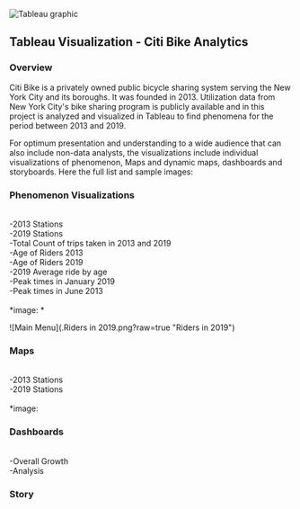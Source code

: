 
![Tableau graphic](https://user-images.githubusercontent.com/68960541/113519453-4577b380-955a-11eb-82da-91b94226f119.jpg)

## Tableau Visualization - Citi Bike Analytics
### Overview

Citi Bike is a privately owned public bicycle sharing system serving the New York City and its boroughs. It was founded in 2013. Utilization data from New York City's bike sharing program is publicly available and in this project is analyzed and visualized in Tableau to find phenomena for the period between 2013 and 2019.

For optimum presentation and understanding to a wide audience that can also include non-data analysts, the visualizations include individual visualizations of phenomenon, Maps and dynamic maps, dashboards and storyboards. Here the full list and sample images:

### Phenomenon Visualizations<br/>
<br/>
-2013 Stations<br/>
-2019 Stations<br/>
-Total Count of trips taken in 2013 and 2019<br/>
-Age of Riders 2013<br/>
-Age of Riders 2019<br/>
-2019 Average ride by age<br/>
-Peak times in January 2019<br/>
-Peak times in June 2013<br/>
<br/>
*image:   *

![Main Menu](.Riders in 2019.png?raw=true "Riders in 2019")

### Maps<br/>
<br/>
-2013 Stations<br/>
-2019 Stations<br/>
<br/>
*image:

### Dashboards<br/>
<br/>
-Overall Growth<br/>
-Analysis<br/>

### Story<br/>
<br/>














